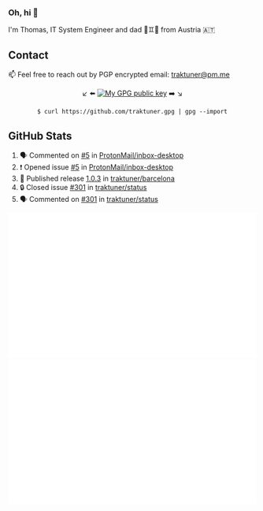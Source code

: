 ### Oh, hi 👋

I'm Thomas, IT System Engineer and dad 👶♊️👶 from Austria 🇦🇹

<!--
**traktuner/traktuner** is a ✨ _special_ ✨ repository because its `README.md` (this file) appears on your GitHub profile.

Here are some ideas to get you started:

- 🔭 I’m currently working on ...
- 🌱 I’m currently learning ...
- 👯 I’m looking to collaborate on ...
- 🤔 I’m looking for help with ...
- 💬 Ask me about ...
- 📫 How to reach me: ...
- 😄 Pronouns: ...
- ⚡ Fun fact: ...
-->

## Contact
📫 Feel free to reach out by PGP encrypted email:
traktuner@pm.me

<div align="center" markdown="1">

↙️ ⬅️ [![My GPG public key](https://img.shields.io/badge/PGP%20public%20key-6D4AFF?style=for-the-badge)](https://github.com/traktuner.gpg) ➡️ ↘️

```shell
$ curl https://github.com/traktuner.gpg | gpg --import
```

</div>

## GitHub Stats
<!--START_SECTION:activity-->
1. 🗣 Commented on [#5](https://github.com/ProtonMail/inbox-desktop/issues/5#issuecomment-1893486436) in [ProtonMail/inbox-desktop](https://github.com/ProtonMail/inbox-desktop)
2. ❗ Opened issue [#5](https://github.com/ProtonMail/inbox-desktop/issues/5) in [ProtonMail/inbox-desktop](https://github.com/ProtonMail/inbox-desktop)
3. 🚀 Published release [1.0.3](https://github.com/traktuner/barcelona/releases/tag/1.0.3) in [traktuner/barcelona](https://github.com/traktuner/barcelona)
4. 🔒 Closed issue [#301](https://github.com/traktuner/status/issues/301) in [traktuner/status](https://github.com/traktuner/status)
5. 🗣 Commented on [#301](https://github.com/traktuner/status/issues/301#issuecomment-1890869752) in [traktuner/status](https://github.com/traktuner/status)
<!--END_SECTION:activity-->

![](https://github.com/traktuner/traktuner/blob/master/generated/overview.svg)
![](https://github.com/traktuner/traktuner/blob/master/generated/languages.svg)

